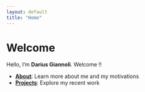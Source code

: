 ```yaml
---
layout: default
title: "Home"
---
```

# Welcome

Hello, I’m **Darius Giannoli**. Welcome !!

- **[About](/about/)**: Learn more about me and my motivations
- **[Projects](/projects/)**: Explore my recent work
